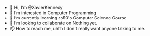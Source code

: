 - 👋 Hi, I’m @XavierKennedy
- 👀 I’m interested in Computer Programming
- 🌱 I’m currently learning cs50's Computer Science Course
- 💞️ I’m looking to collaborate on Nothing yet.
- 📫 How to reach me, uhhh I don't really want anyone talking to me.

